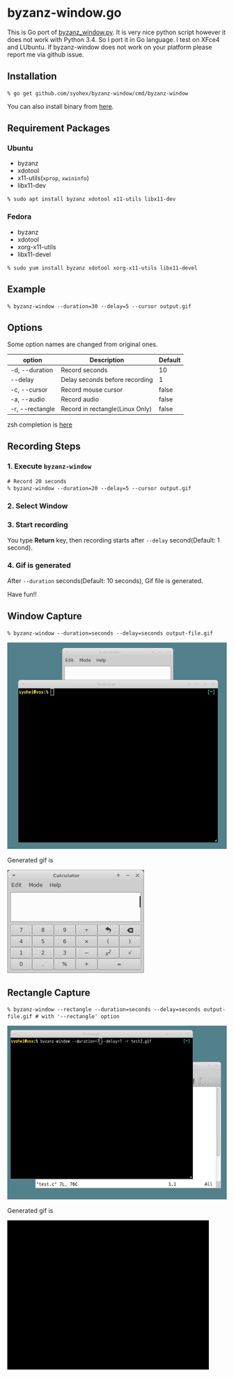 # byzanz-window.go

This is Go port of [byzanz_window.py](https://gist.github.com/noamraph/8348560).
It is very nice python script however it does not work with Python 3.4.
So I port it in Go language. I test on XFce4 and LUbuntu. If byzanz-window does not
work on your platform please report me via github issue.

## Installation

```
% go get github.com/syohex/byzanz-window/cmd/byzanz-window
```

You can also install binary from [here](https://github.com/syohex/byzanz-window/releases).

## Requirement Packages

### Ubuntu
- byzanz
- xdotool
- x11-utils(`xprop`, `xwininfo`)
- libx11-dev

```
% sudo apt install byzanz xdotool x11-utils libx11-dev
```

### Fedora
- byzanz
- xdotool
- xorg-x11-utils
- libx11-devel

```
% sudo yum install byzanz xdotool xorg-x11-utils libx11-devel
```

## Example

```
% byzanz-window --duration=30 --delay=5 --cursor output.gif
```

## Options

Some option names are changed from original ones.

|option          |Description                     |Default |
|----------------|--------------------------------|--------|
|-d, --duration  |Record seconds                  |10      |
|--delay         |Delay seconds before recording  |1       |
|-c, --cursor    |Record mouse cursor             |false   |
|-a, --audio     |Record audio                    |false   |
|-r, --rectangle |Record in rectangle(Linux Only) |false   |

zsh completion is [here](https://github.com/syohex/zsh-go-completions/blob/master/_byzanz-window)

## Recording Steps

### 1. Execute `byzanz-window`

```
# Record 20 seconds
% byzanz-window --duration=20 --delay=5 --cursor output.gif
```

### 2. Select Window

### 3. Start recording

You type **Return** key, then recording starts after `--delay` second(Default: 1 second).

### 4. Gif is generated

After `--duration` seconds(Default: 10 seconds), Gif file is generated.

Have fun!!


## Window Capture

```
% byzanz-window --duration=seconds --delay=seconds output-file.gif
```

![window-capture](image/window-capture1.gif)

Generated gif is

![window-capture-generated](image/window-capture2.gif)


## Rectangle Capture

```
% byzanz-window --rectangle --duration=seconds --delay=seconds output-file.gif # with '--rectangle' option
```

![rectangle-capture](image/rectangle-capture1.gif)

Generated gif is

![rectangle-capture-generated](image/rectangle-capture2.gif)
